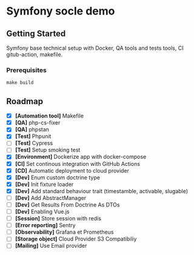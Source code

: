 # Symfony socle demo

## Getting Started
Symfony base technical setup with Docker, QA tools and tests tools, CI gitub-action, makefile.

### Prerequisites

```
make build
```

## Roadmap
- [x] **[Automation tool]** Makefile 
- [x] **[QA]** php-cs-fixer
- [x] **[QA]** phpstan
- [x] **[Test]** Phpunit
- [ ] **[Test]** Cypress
- [ ] **[Test]** Setup smoking test
- [x] **[Environment]** Dockerize app with docker-compose
- [x] **[CI]** Set continous integration with GitHub Actions
- [x] **[CD]** Automatic deployment to cloud provider 
- [x] **[Dev]** Enum custom doctrine type
- [x] **[Dev]** Init fixture loader
- [x] **[Dev]** Add standard behaviour trait (timestamble, activable, slugable)
- [ ] **[Dev]** Add AbstractManager
- [ ] **[Dev]** Get Results From Doctrine As DTOs
- [ ] **[Dev]** Enabling Vue.js
- [ ] **[Session]** Store session with redis
- [ ] **[Error reporting]** Sentry 
- [ ] **[Observability]** Grafana et Prometheus
- [ ] **[Storage object]** Cloud Provider S3 Compatibiliy
- [ ] **[Mailing]** Use Email provider